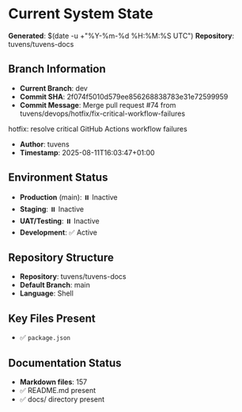 # Current System State
**Generated**: $(date -u +"%Y-%m-%d %H:%M:%S UTC")
**Repository**: tuvens/tuvens-docs

## Branch Information
- **Current Branch**: dev
- **Commit SHA**: 2f074f5010d579ee856268838783e31e72599959
- **Commit Message**: Merge pull request #74 from tuvens/devops/hotfix/fix-critical-workflow-failures

hotfix: resolve critical GitHub Actions workflow failures
- **Author**: tuvens
- **Timestamp**: 2025-08-11T16:03:47+01:00

## Environment Status
- **Production** (main): ⏸️ Inactive
- **Staging**: ⏸️ Inactive
- **UAT/Testing**: ⏸️ Inactive
- **Development**: ✅ Active

## Repository Structure
- **Repository**: tuvens/tuvens-docs
- **Default Branch**: main
- **Language**: Shell

## Key Files Present
- ✅ `package.json`

## Documentation Status
- **Markdown files**: 157
- ✅ README.md present
- ✅ docs/ directory present

